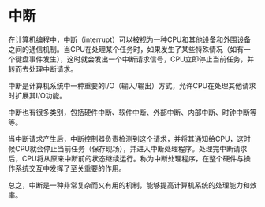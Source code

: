 # 中断
在计算机编程中，中断（interrupt）可以被视为一种CPU和其他设备和外围设备之间的通信机制。当CPU在处理某个任务时，如果发生了某些特殊情况（如有一个键盘事件发生），这时就会发出一个中断请求信号，CPU立即停止当前任务，并转而去处理中断请求。

中断是计算机系统中一种重要的I/O（输入/输出）方式，允许CPU在处理其他请求时扩展其I/O功能。

中断也有很多类别，包括硬件中断、软件中断、外部中断、内部中断、时钟中断等等。

当中断请求产生后，中断控制器负责检测到这个请求，并将其通知给CPU，这时候CPU就会停止当前任务（保存现场），并进入中断处理程序。处理完中断请求后，CPU将从原来中断前的状态继续运行。称为中断处理程序，在整个硬件与操作系统交互中发挥了至关重要的作用。

总之，中断是一种非常复杂而又有用的机制，能够提高计算机系统的处理能力和效率。